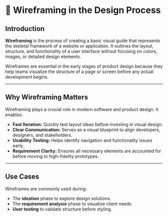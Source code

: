 # 🧩 Wireframing in the Design Process

## Introduction

**Wireframing** is the process of creating a basic visual guide that represents the skeletal framework of a website or application. It outlines the layout, structure, and functionality of a user interface without focusing on colors, images, or detailed design elements.

Wireframes are essential in the early stages of product design because they help teams visualize the structure of a page or screen before any actual development begins.

---

## Why Wireframing Matters

Wireframing plays a crucial role in modern software and product design. It enables:

- **Fast Iteration:** Quickly test layout ideas before investing in visual design.
- **Clear Communication:** Serves as a visual blueprint to align developers, designers, and stakeholders.
- **Usability Testing:** Helps identify navigation and functionality issues early.
- **Requirement Clarity:** Ensures all necessary elements are accounted for before moving to high-fidelity prototypes.

---

## Use Cases

Wireframes are commonly used during:
- The **ideation** phase to explore design solutions.
- The **requirement analysis** phase to visualize client needs.
- **User testing** to validate structure before styling.
